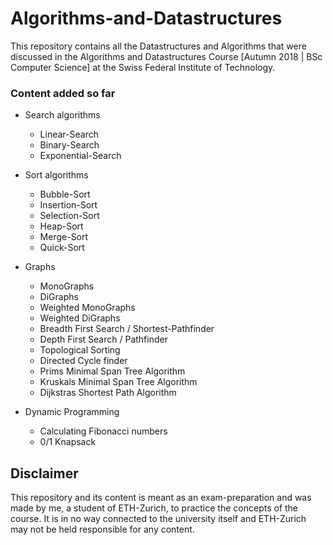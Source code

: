 # Algorithms-and-Datastructures
This repository contains all the Datastructures and Algorithms that were discussed in the Algorithms and Datastructures Course [Autumn 2018 | BSc Computer Science] at the Swiss Federal Institute of Technology.

### Content added so far
- Search algorithms
  - Linear-Search
  - Binary-Search
  - Exponential-Search

- Sort algorithms
  - Bubble-Sort
  - Insertion-Sort
  - Selection-Sort
  - Heap-Sort
  - Merge-Sort
  - Quick-Sort

- Graphs
  - MonoGraphs
  - DiGraphs
  - Weighted MonoGraphs
  - Weighted DiGraphs
  - Breadth First Search / Shortest-Pathfinder
  - Depth First Search / Pathfinder
  - Topological Sorting
  - Directed Cycle finder
  - Prims Minimal Span Tree Algorithm
  - Kruskals Minimal Span Tree Algorithm
  - Dijkstras Shortest Path Algorithm
  
- Dynamic Programming
  - Calculating Fibonacci numbers
  - 0/1 Knapsack
  
## Disclaimer
This repository and its content is meant as an exam-preparation and was made by me, a student of ETH-Zurich, to practice the concepts of the course. It is in no way connected to the university itself and ETH-Zurich may not be held responsible for any content.
